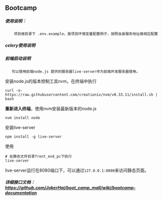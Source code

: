 ## Bootcamp

##### 使用说明：

        ​项目根目录下 .env.example，是项目环境变量配置例子，按照自身服务地址做相应配置

##### celery使用说明



##### 前端启动说明

      ​	可以使用前端node.js 提供的服务器live-server作为前端开发服务器使用。

安装node.js的版本控制工具nvm，在终端中执行

```
curl -o- https://raw.githubusercontent.com/creationix/nvm/v0.33.11/install.sh | bash
```

**重新进入终端**，使用nvm安装最新版本的node.js

```linux
nvm install node
```

安装live-server

```
npm install -g live-server
```

使用

```
# 在静态文件目录front_end_pc下执行
live-server
```

live-server运行在8080端口下，可以通过`127.0.0.1:8080`来访问静态页面。



##### 详细接口文档：https://github.com/JokerHai/boot_camp_mall/wiki/bootcamp-documentation
